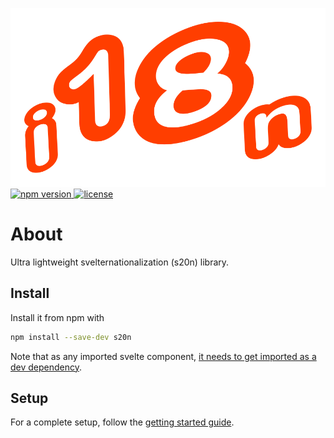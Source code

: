 <p>
  <a href="https://marr11317.github.io/s20n">
	<img alt="Ultra-lightweight Svelternationalization library" src="./web/public/icon-full.svg">
  </a>
  <a href="https://www.npmjs.com/package/s20n">
    <img src="https://img.shields.io/npm/v/s20n.svg" alt="npm version">
  </a>
    <a href="https://github.com/marr11317/s20n/blob/master/LICENSE">
    <img src="https://img.shields.io/npm/l/s20n.svg" alt="license">
  </a>
</p>

# About

Ultra lightweight svelternationalization (s20n) library.

## Install

Install it from npm with

```bash
npm install --save-dev s20n
```

Note that as any imported svelte component, [it needs to get imported as a dev dependency](https://github.com/sveltejs/sapper-template#using-external-components).

## Setup

For a complete setup, follow the [getting started guide](https://marr11317.github.io/s20n/getting-started).
